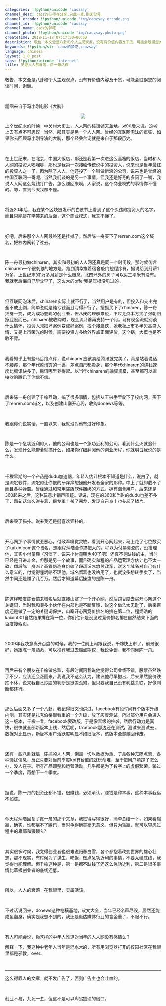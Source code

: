 ```yaml
---
categories: !!python/unicode 'caozsay'
channel_desc: caoz的心得与分享,只此一家,别无分号.
channel_ercode: !!python/unicode 'img/caozsay.ercode.png'
channel_id: !!python/unicode 'caozsay'
channel_name: caoz的梦呓
channel_photo: !!python/unicode 'img/caozsay.photo.png'
createtime: 2018-11-18 07:17:50+00:00
description: 敬告，本文全是八卦和个人主观观点，没有有价值内容及干货，可能会耽误您的阅读时间，谢谢。
keywords: !!python/str 'caoz的梦呓,caozsay'
language: chinese
layout: 1_0_post
tags: !!python/unicode 'internet'
title: 见证人人的衰落，讲一句活该
---
```

<div class="rich_media_content" id="js_content">
<p>
         敬告，本文全是八卦和个人主观观点，没有有价值内容及干货，可能会耽误您的阅读时间，谢谢。
        </p>
<p>
<br/>
</p>
<p>
         题图来自于冯小刚电影《大腕》
        </p>
<p style="text-align: center;">
<img class="" data-copyright="0" data-ratio="1" data-s="300,640" data-src="" data-type="jpeg" data-w="720" src="{{ '/img/nBKX0s8fer1TKNAica113ibd3ttpbU0nm4FnFSTfbrJtYEaZyX5eXzbSRxPU5GP2ZOSMXd4ptMricUicejRDZUv5kA.jpeg' | prepend: site.img | replace: '//','/' }}" style=""/>
</p>
<p>
         上个世纪末的时候，中关村大街上，人人网的标语铺天盖地，对90后来说，这听上去有点不可思议，当然，那其实是另一个人人网。曾经的互联网泡沫的疯狂，如果你去回顾冯小刚导演的大腕，那个经典台词就是来自于那段历史。
        </p>
<p>
<br/>
</p>
<p>
         在上世纪末，在北京，中国大饭店，那还是我第一次进这么高档的饭店，当时和人人网的投资人喝咖啡，那也是我第一次接触传统说中的投资人，说来也是当年最红的投资人之一了，因为除了人人，他还投了一个叫做新浪的公司，说来也是曾经的中国互联网一哥呢。当然我们谈的是另一个事情，但我还是好奇的多问了一嘴，我说人人网这么烧钱打广告，怎么赚回来啊，人家说，这个商业模式的事情你不懂的。嗯，直到今天我都不懂。
        </p>
<p>
<br/>
</p>
<p>
         将近20年后，我在某个区块链发币的白皮书上看到了这个久违的投资人的名字，而且只能排在李笑来的后面，这个商业模式，我又不懂了。
        </p>
<p>
<br/>
</p>
<p>
         好吧，后来那个人人网最终还是挂掉了，然后陈一舟买下了renren.com这个域名，把校内网转了过去。
        </p>
<p>
<br/>
</p>
<p>
         陈一舟最初做chinaren，其实和最初的人人网还真是同一个时间段，那时候传言chinaren一个很刺激的地方是，跑到清华挨着宿舍敲门挖程序员，据说给到月薪1万多，上世纪末的1万多月薪是什么概念，北四环外的房子可以买三平米有没有。我就老后悔自己毕业早了，这么大的offer我是压根没见过的。
        </p>
<p>
<br/>
</p>
<p>
         但互联网泡沫后，chinaren实际上就不行了，当然用户是有的，但投入和支出完全不成比例，简单说就是纯亏钱而且亏得不行了。搜狐买下了chinaren，陈一舟摇身一变，成为成功套现的创业者，但从我的理解来说，不过是资本方找了张朝阳擦屁股而已。chinaren被收购时，现金流只够再支持一个月。没有现金流就别谈什么情怀，投资人想把坏案例变成好案例，找个接盘侠，张老板上市多半欠高盛人情，又是上市荣光的时候，需要投资方多给外界点正面评价，这个锅，大概也是不敢不背。
        </p>
<p>
<br/>
</p>
<p>
         我看知乎上有些马后炮点评，说chinaren应该卖给腾讯就完美了，真是站着说话不腰疼，那个年代腾讯穷的一逼，差点自己都卖身，那个年代chinaren的烧钱速度比腾讯快多了，腾讯哪里养得起。以当年chinaren的融资规模，甚至都可以直接收购腾讯了你信不信。
        </p>
<p>
<br/>
</p>
<p>
         后来陈一舟创建了千橡互动，搞了很多事情，包括从王兴手里收下了校内网，买下了renren.com域名，以及创建山寨开心网，收购donews等等。
        </p>
<p>
<br/>
</p>
<p>
         我跟你们说实话，一直以来，我就没对他有过好印象。
        </p>
<p>
<br/>
</p>
<p>
         陈是一个急功近利的人，他的公司也是一个急功近利的公司，看到什么火就追什么，发现什么能带量就搞什么，如果你仔细翻阅他的创业历程，你就明白我说的是什么。
        </p>
<p>
<br/>
</p>
<p>
         千橡早期的一个产品是dudu加速器，年轻人估计根本不知道是什么，说白了，就是流氓软件，流氓的让你恨的牙痒痒想操他开发者全家的那种。中上了就卸载不了而且各种弹窗。曾经通过和常用盗版软件捆绑的方式，拥有海量用户。后来还是360起来之后，这种玩意才销声匿迹。话说，现在的360和当时的dudu也差不多了，那句话怎么说来着，屠龙勇士杀了恶龙，发现自己身上也长起了鳞片。
        </p>
<p>
<br/>
</p>
<p>
         后来毁了猫扑。说来我还是挺喜欢猫扑的。
        </p>
<p>
<br/>
</p>
<p>
         开心网那个事情就更恶心，付政军嗅觉灵敏，看到开心网起来，马上花了七位数买了kaixin.com这个域名，想跟程炳皓合作搞把大的，程以为付是碰瓷的，没搭理他，其实小付童鞋（习惯了，说来小付童鞋也40了吧）还真不是缺钱的主，当时已经是日进斗金，但那是另一个故事，而且确实和程的产品运营理念估计也不太一致，然后陈一舟派个高管伪造身份编了段谎话忽悠付政军，说这个域名对自己有什么意义的，付觉得程炳皓不理他，域名留着也没啥用了，也就没多想转手卖了，当然中间还是赚了几百万。然后才知道幕后操盘的是陈一舟。
        </p>
<p>
<br/>
</p>
<p>
         陈这样暗度陈仓搞来域名后就直接山寨了一个开心网，然后跑百度去买开心网这个关键词，当时我和很多小伙伴在内部也是不断反馈，说这个做法太无耻了，后来百度还是做了一定的关键词保护，山寨开心网竞价排名的排在第二位，程炳皓的kaixin001自然结果排在第一位，你们估计是没见过竞价排名排在自然结果下面的百度搜索页。
        </p>
<p>
<br/>
</p>
<p>
         2009年我决意离开百度的时候，我的一位前上司跟我说，千橡快上市了，前景很好，她跟陈一舟熟悉，可以推荐我过去赚点期权，我说免谈，我不伺候陈一舟。
        </p>
<p>
<br/>
</p>
<p>
         再后来有个朋友在千橡做总监，有段时间问我说他觉得公司业绩不错，股票虽然跌了不少，应该还会涨回来，我说我不这么认为，建议他尽早撤出，后来果然股价跌跌不休，说来我自己炒股的判断是挺差劲的，但只要我自己没有利益关联，好像判断都还行。
        </p>
<p>
<br/>
</p>
<p>
         那么后面又多了一个八卦，我记得旧文也讲过，facebook有段时间有个版本升级内测，其实还是扎克伯格很看重的一个升级，放了灰度测试，所以部分用户会进入这一版本，千橡一看，facebook要改版，于是像素级的抄袭，然后行动力是真快，很快就全部新版本上线，然后呢，facebook那边还在测试，测试来测试去，数据对比显示，新版本用户活跃度明显不如旧版本，该版本全部撤回作废。
        </p>
<p>
<br/>
</p>
<p>
         还有一些八卦就是，陈搞的人人网，倒是一切以数据为重，于是各种无限点赞，各种骚扰信息，反正只要对当前季度kpi有价值的就玩命堆，至于把用户烦跑了怎么办，没人在乎。所有产品调整和运营活动，几乎都是为了数字上的虚假繁荣。骗过一个季度，再想下一个季度。
        </p>
<p>
<br/>
</p>
<p>
         据说，陈一舟的投资还都不错，很赚钱，必须承认，赚钱是种本事，这种本事我远不如陈。
        </p>
<p>
<br/>
</p>
<p>
         今天程炳皓回复了陈一舟的那个文章，我觉得写得很好，简单总结一下，如果看输赢，确实，谁都赢不了腾讯，当时争得确实毫无意义，但只为输赢，就可以容忍过程中的卑鄙和猥琐么?
        </p>
<p>
<br/>
</p>
<p>
         其实很多时候，我觉得创业者也很难说阳春白雪，各个都抱着改变世界的雄心壮志，那不现实，有时候为了谋生，吃饭，做点急功近利的事情，不要太破底线，我觉得也能理解。但千橡这种是，第一是都不缺钱了还这么急功近利，第二是很多事情比草根创业者的底线还低。
        </p>
<p>
<br/>
</p>
<p>
         所以，人人的衰落，在我眼里，实属活该。
        </p>
<p>
<br/>
</p>
<p>
         不过话说回来，donews这种枪稿基地，软文大全，当年已经名声尽毁，居然还能咸鱼翻身，确实是我想不到的，我还是低估媒体行业的含金量了，不服不行。
        </p>
<p>
<br/>
</p>
<p>
         有人可能会说，你这样的中年人难道对当年的人人网没有感情么？
        </p>
<p>
         解释一下，我这种中老年人当年是混水木的，所有用浏览器打开的校园社区在我眼里都是邪教，over。
        </p>
<p>
<br/>
</p>
<hr/>
<p>
         这么得罪人的文章，就不发广告了，否则广告主也会吐血的。
        </p>
<p>
<br/>
</p>
<p>
         创业不易，九死一生，但这不是可以卑劣猥琐的借口。
        </p>
</div>